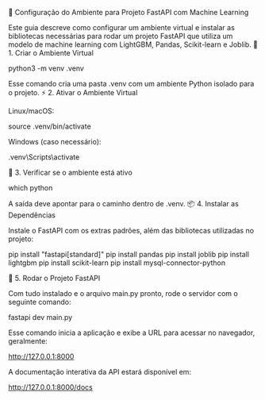 🧪 Configuração do Ambiente para Projeto FastAPI com Machine Learning

Este guia descreve como configurar um ambiente virtual e instalar as bibliotecas necessárias para rodar um projeto FastAPI que utiliza um modelo de machine learning com LightGBM, Pandas, Scikit-learn e Joblib.
🔧 1. Criar o Ambiente Virtual

python3 -m venv .venv

Esse comando cria uma pasta .venv com um ambiente Python isolado para o projeto.
⚡ 2. Ativar o Ambiente Virtual

Linux/macOS:

source .venv/bin/activate

Windows (caso necessário):

.venv\Scripts\activate

🐍 3. Verificar se o ambiente está ativo

which python

A saída deve apontar para o caminho dentro de .venv.
📦 4. Instalar as Dependências

Instale o FastAPI com os extras padrões, além das bibliotecas utilizadas no projeto:

pip install "fastapi[standard]"
pip install pandas
pip install joblib
pip install lightgbm
pip install scikit-learn
pip install mysql-connector-python

🚀 5. Rodar o Projeto FastAPI

Com tudo instalado e o arquivo main.py pronto, rode o servidor com o seguinte comando:

fastapi dev main.py

Esse comando inicia a aplicação e exibe a URL para acessar no navegador, geralmente:

http://127.0.0.1:8000

A documentação interativa da API estará disponível em:

http://127.0.0.1:8000/docs
